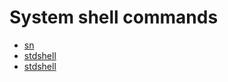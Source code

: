 # System shell commands

* [sn](/15-shell-commands/151-system-shell-comands/1511-sn.md)
* [stdshell](/15-shell-commands/151-system-shell-comands/1512-stdshell.md)
* [stdshell](/15-shell-commands/151-system-shell-comands/1512-stdshell.md)



